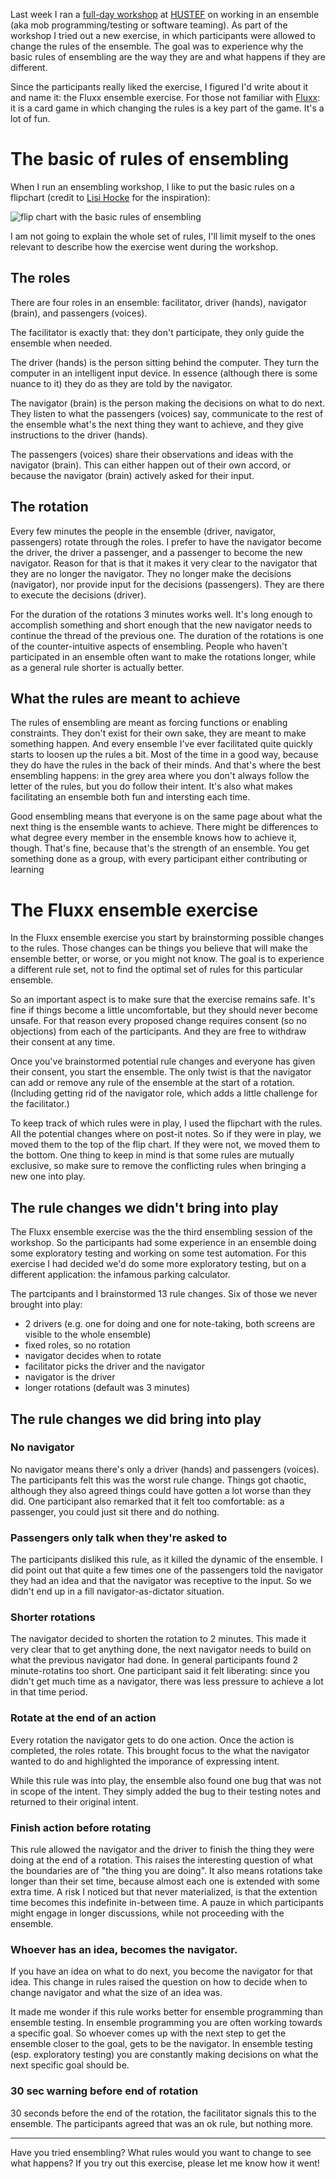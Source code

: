<!--
.. title: The Fluxx ensemble exercise
.. slug: the-fluxx-ensemble-exercise
.. date: 2024-10-13
.. category: workshops
.. tags: ensembling, facilitation, teaching, workshop
.. type: text
.. previewimage: /images/2024/ensemble.jpg
.. description: The Fluxx ensemble exercise is an exercise in working in an ensemble, where the navigator can add or remove rules for the ensemble. The goal of the exercise is to experience why the basic rules of ensembling are the way they are and what happens if they are different.
-->

Last week I ran a [full-day workshop](https://hustef.hu/joep_schuurkes_2024/) at [HUSTEF](https://hustef.hu/) on working in an ensemble (aka mob programming/testing or software teaming). As part of the workshop I tried out a new exercise, in which participants were allowed to change the rules of the ensemble. The goal was to experience why the basic rules of ensembling are the way they are and what happens if they are different.

Since the participants really liked the exercise, I figured I'd write about it and name it: the Fluxx ensemble exercise. For those not familiar with [Fluxx](https://www.looneylabs.com/games/fluxx): it is a card game in which changing the rules is a key part of the game. It's a lot of fun.

<!-- TEASER_END -->

# The basic of rules of ensembling

When I run an ensembling workshop, I like to put the basic rules on a flipchart (credit to [Lisi Hocke](https://www.lisihocke.com/) for the inspiration):

![flip chart with the basic rules of ensembling](/images/2024/ensemble.jpg)

<!-- todo: add image -->

<!-- <div class="d-flex justify-content-center">
	<figure class="figure" style="width:65%">
		<img src="/images/2023/work-mgt-tools/fig4-stories-on-a-wall.jpg" class="figure-img img-fluid rounded"
			alt="Figure 4 Stories on a wall from Extreme Programming Explained 2nd ed. A wall with index cards grouped into Done, This Week, This Release, To Be Estimated, Future."/>
	</figure>
</div> -->

I am not going to explain the whole set of rules, I'll limit myself to the ones relevant to describe how the exercise went during the workshop.

## The roles
There are four roles in an ensemble: facilitator, driver (hands), navigator (brain), and passengers (voices).

The facilitator is exactly that: they don't participate, they only guide the ensemble when needed. 

The driver (hands) is the person sitting behind the computer. They turn the computer in an intelligent input device. In essence (although there is some nuance to it) they do as they are told by the navigator.

The navigator (brain) is the person making the decisions on what to do next. They listen to what the passengers (voices) say, communicate to the rest of the ensemble what's the next thing they want to achieve, and they give instructions to the driver (hands).

The passengers (voices) share their observations and ideas with the navigator (brain). This can either happen out of their own accord, or because the navigator (brain) actively asked for their input.


## The rotation
Every few minutes the people in the ensemble (driver, navigator, passengers) rotate through the roles. I prefer to have the navigator become the driver, the driver a passenger, and a passenger to become the new navigator. Reason for that is that it makes it very clear to the navigator that they are no longer the navigator. They no longer make the decisions (navigator), nor provide input for the decisions (passengers). They are there to execute the decisions (driver).

For the duration of the rotations 3 minutes works well. It's long enough to accomplish something and short enough that the new navigator needs to continue the thread of the previous one. The duration of the rotations is one of the counter-intuitive aspects of ensembling. People who haven't participated in an ensemble often want to make the rotations longer, while as a general rule shorter is actually better.


## What the rules are meant to achieve
The rules of ensembling are meant as forcing functions or enabling constraints. They don't exist for their own sake, they are meant to make something happen. And every ensemble I've ever facilitated quite quickly starts to loosen up the rules a bit. Most of the time in a good way, because they do have the rules in the back of their minds. And that's where the best ensembling happens: in the grey area where you don't always follow the letter of the rules, but you do follow their intent. It's also what makes facilitating an ensemble both fun and intersting each time.

Good ensembling means that everyone is on the same page about what the next thing is the ensemble wants to achieve. There might be differences to what degree every member in the ensemble knows how to achieve it, though. That's fine, because that's the strength of an ensemble. You get something done as a group, with every participant either contributing or learning


# The Fluxx ensemble exercise

In the Fluxx ensemble exercise you start by brainstorming possible changes to the rules. Those changes can be things you believe that will make the ensemble better, or worse, or you might not know. The goal is to experience a different rule set, not to find the optimal set of rules for this particular ensemble.

So an important aspect is to make sure that the exercise remains safe. It's fine if things become a little uncomfortable, but they should never become unsafe. For that reason every proposed change requires consent (so no objections) from each of the participants. And they are free to withdraw their consent at any time.

Once you've brainstormed potential rule changes and everyone has given their consent, you start the ensemble. The only twist is that the navigator can add or remove any rule of the ensemble at the start of a rotation. (Including getting rid of the navigator role, which adds a little challenge for the facilitator.)

To keep track of which rules were in play, I used the flipchart with the rules. All the potential changes where on post-it notes. So if they were in play, we moved them to the top of the flip chart. If they were not, we moved them to the bottom. One thing to keep in mind is that some rules are mutually exclusive, so make sure to remove the conflicting rules when bringing a new one into play.


## The rule changes we didn't bring into play

The Fluxx ensemble exercise was the the third ensembling session of the workshop. So the participants had some experience in an ensemble doing some exploratory testing and working on some test automation. For this exercise I had decided we'd do some more exploratory testing, but on a different application: the infamous parking calculator.

The partcipants and I brainstormed 13 rule changes. Six of those we never brought into play:

- 2 drivers (e.g. one for doing and one for note-taking, both screens are visible to the whole ensemble)
- fixed roles, so no rotation
- navigator decides when to rotate
- facilitator picks the driver and the navigator
- navigator is the driver
- longer rotations (default was 3 minutes)


## The rule changes we did bring into play

### No navigator
No navigator means there's only a driver (hands) and passengers (voices). The participants felt this was the worst rule change. Things got chaotic, although they also agreed things could have gotten a lot worse than they did. One participant also remarked that it felt too comfortable: as a passenger, you could just sit there and do nothing.

### Passengers only talk when they're asked to
The participants disliked this rule, as it killed the dynamic of the ensemble. I did point out that quite a few times one of the passengers told the navigator they had an idea and that the navigator was receptive to the input. So we didn't end up in a fill navigator-as-dictator situation.

### Shorter rotations
The navigator decided to shorten the rotation to 2 minutes. This made it very clear that to get anything done, the next navigator needs to build on what the previous navigator had done. In general participants found 2 minute-rotatins too short. One participant said it felt liberating: since you didn't get much time as a navigator, there was less pressure to achieve a lot in that time period.

### Rotate at the end of an action
Every rotation the navigator gets to do one action. Once the action is completed, the roles rotate. This brought focus to the what the navigator wanted to do and highlighted the imporance of expressing intent.

While this rule was into play, the ensemble also found one bug that was not in scope of the intent. They simply added the bug to their testing notes and returned to their original intent.

### Finish action before rotating
This rule allowed the navigator and the driver to finish the thing they were doing at the end of a rotation. This raises the interesting question of what the boundaries are of "the thing you are doing". It also means rotations take longer than their set time, because almost each one is extended with some extra time. A risk I noticed but that never materialized, is that the extention time becomes this indefinite in-between time. A pauze in which participants might engage in longer discussions, while not proceeding with the ensemble.

### Whoever has an idea, becomes the navigator.
If you have an idea on what to do next, you become the navigator for that idea. This change in rules raised the question on how to decide when to change navigator and what the size of an idea was.

It made me wonder if this rule works better for ensemble programming than ensemble testing. In ensemble programming you are often working towards a specific goal. So whoever comes up with the next step to get the ensemble closer to the goal, gets to be the navigator. In ensemble testing (esp. exploratory testing) you are constantly making decisions on what the next specific goal should 
be.


### 30 sec warning before end of rotation
30 seconds before the end of the rotation, the facilitator signals this to the ensemble. The participants agreed that was an ok rule, but nothing more.

---

Have you tried ensembling? What rules would you want to change to see what happens? If you try out this exercise, please let me know how it went!
